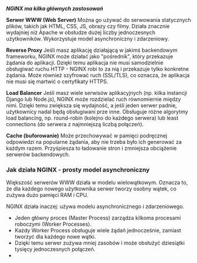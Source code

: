 
***NGINX ma kilka głównych zastosowań***

**Serwer WWW (Web Server)**
Można go używać do serwowania statycznych plików, takich jak HTML, CSS, JS, obrazy czy filmy.
Działa znacznie wydajniej niż Apache w obsłudze dużej liczby jednoczesnych użytkowników.
Wykorzystuje model asynchroniczny i zdarzeniowy.

**Reverse Proxy**
Jeśli masz aplikację działającą w jakimś backendowym frameworku, NGINX może działać jako "pośrednik", który przekazuje żądania do aplikacji.
Dzięki temu aplikacja nie musi samodzielnie obsługiwać ruchu HTTP - NGINX robi to za nią i przekazuje tylko konkretne żądania.
Może również szyfrować ruch (SSL/TLS), co oznacza, że aplikacja nie musi się martwić o certyfikaty HTTPS.

**Load Balancer**
Jeśli masz wiele serwisów aplikacyjnych (np. kilka instancji Django lub Node.js), NGINX może rozdzielać ruch równomiernie między nimi.
Dzięki temu zwiększa się wydajność, a jeśli jeden serwer padnie, użytkownicy nadal będą obsługiwani prze inne.
Obsługuje różne algorytmy load balancing, np. round-robin (kolejno do każdego serwera) lub least connections (do serwera z najmniejszą liczbą połączeń).

**Cache (buforowanie)**
Może przechowywać w pamięci podręcznej odpowiedzi na popularne żądania, aby nie trzeba było ich generować za każdym razem.
Przyśpiesza to ładowanie stron i zmniejsza obciążenie serwerów backendowych.

### Jak działa NGINX - prosty model asynchroniczny

Większość serwerów WWW działa w modelu wielowątkowym. Oznacza to, że dla każdego nowego użytkownika serwer tworzy osobny wątek, co zużywa dużo pamięci RAM i CPU.

NGINX działa inaczej: używa modelu asynchronicznego i zdarzeniowego.
- Jeden główny proces (Master Process) zarządza kilkoma procesami roboczymi (Worker Processes).
- Każdy Worker Process obsługuje wiele żądań jednocześnie, zamiast tworzyć dla każdego nowe wątki.
- Dzięki temu serwer zużywa mniej zasobów i może obsłużyć dziesiątki tysięcy jednoczesnych połączeń.
- 
